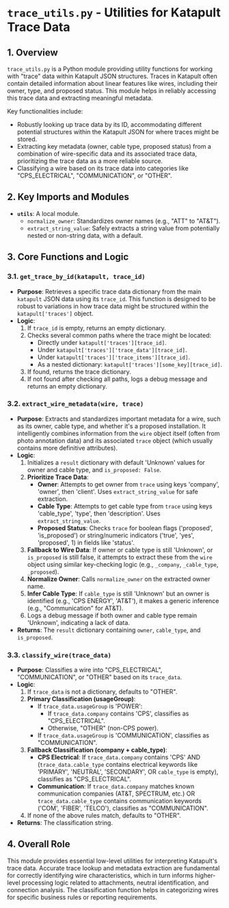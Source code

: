 # `trace_utils.py` - Utilities for Katapult Trace Data

## 1. Overview

`trace_utils.py` is a Python module providing utility functions for working with "trace" data within Katapult JSON structures. Traces in Katapult often contain detailed information about linear features like wires, including their owner, type, and proposed status. This module helps in reliably accessing this trace data and extracting meaningful metadata.

Key functionalities include:
*   Robustly looking up trace data by its ID, accommodating different potential structures within the Katapult JSON for where traces might be stored.
*   Extracting key metadata (owner, cable type, proposed status) from a combination of wire-specific data and its associated trace data, prioritizing the trace data as a more reliable source.
*   Classifying a wire based on its trace data into categories like "CPS_ELECTRICAL", "COMMUNICATION", or "OTHER".

## 2. Key Imports and Modules

*   **`utils`**: A local module.
    *   `normalize_owner`: Standardizes owner names (e.g., "ATT" to "AT&T").
    *   `extract_string_value`: Safely extracts a string value from potentially nested or non-string data, with a default.

## 3. Core Functions and Logic

### 3.1. `get_trace_by_id(katapult, trace_id)`

*   **Purpose**: Retrieves a specific trace data dictionary from the main `katapult` JSON data using its `trace_id`. This function is designed to be robust to variations in how trace data might be structured within the `katapult['traces']` object.
*   **Logic**:
    1.  If `trace_id` is empty, returns an empty dictionary.
    2.  Checks several common paths where the trace might be located:
        *   Directly under `katapult['traces'][trace_id]`.
        *   Under `katapult['traces']['trace_data'][trace_id]`.
        *   Under `katapult['traces']['trace_items'][trace_id]`.
        *   As a nested dictionary: `katapult['traces'][some_key][trace_id]`.
    3.  If found, returns the trace dictionary.
    4.  If not found after checking all paths, logs a debug message and returns an empty dictionary.

### 3.2. `extract_wire_metadata(wire, trace)`

*   **Purpose**: Extracts and standardizes important metadata for a wire, such as its owner, cable type, and whether it's a proposed installation. It intelligently combines information from the `wire` object itself (often from photo annotation data) and its associated `trace` object (which usually contains more definitive attributes).
*   **Logic**:
    1.  Initializes a `result` dictionary with default 'Unknown' values for owner and cable type, and `is_proposed: False`.
    2.  **Prioritize Trace Data**:
        *   **Owner**: Attempts to get owner from `trace` using keys 'company', 'owner', then 'client'. Uses `extract_string_value` for safe extraction.
        *   **Cable Type**: Attempts to get cable type from `trace` using keys 'cable_type', 'type', then 'description'. Uses `extract_string_value`.
        *   **Proposed Status**: Checks `trace` for boolean flags ('proposed', 'is_proposed') or string/numeric indicators ('true', 'yes', 'proposed', 1) in fields like 'status'.
    3.  **Fallback to Wire Data**: If owner or cable type is still 'Unknown', or `is_proposed` is still false, it attempts to extract these from the `wire` object using similar key-checking logic (e.g., `_company`, `_cable_type`, `_proposed`).
    4.  **Normalize Owner**: Calls `normalize_owner` on the extracted owner name.
    5.  **Infer Cable Type**: If `cable_type` is still 'Unknown' but an owner is identified (e.g., 'CPS ENERGY', 'AT&T'), it makes a generic inference (e.g., "Communication" for AT&T).
    6.  Logs a debug message if both owner and cable type remain 'Unknown', indicating a lack of data.
*   **Returns**: The `result` dictionary containing `owner`, `cable_type`, and `is_proposed`.

### 3.3. `classify_wire(trace_data)`

*   **Purpose**: Classifies a wire into "CPS_ELECTRICAL", "COMMUNICATION", or "OTHER" based on its `trace_data`.
*   **Logic**:
    1.  If `trace_data` is not a dictionary, defaults to "OTHER".
    2.  **Primary Classification (usageGroup)**:
        *   If `trace_data.usageGroup` is 'POWER':
            *   If `trace_data.company` contains 'CPS', classifies as "CPS_ELECTRICAL".
            *   Otherwise, "OTHER" (non-CPS power).
        *   If `trace_data.usageGroup` is 'COMMUNICATION', classifies as "COMMUNICATION".
    3.  **Fallback Classification (company + cable_type)**:
        *   **CPS Electrical**: If `trace_data.company` contains 'CPS' AND (`trace_data.cable_type` contains electrical keywords like 'PRIMARY', 'NEUTRAL', 'SECONDARY', OR `cable_type` is empty), classifies as "CPS_ELECTRICAL".
        *   **Communication**: If `trace_data.company` matches known communication companies (AT&T, SPECTRUM, etc.) OR `trace_data.cable_type` contains communication keywords ('COM', 'FIBER', 'TELCO'), classifies as "COMMUNICATION".
    4.  If none of the above rules match, defaults to "OTHER".
*   **Returns**: The classification string.

## 4. Overall Role

This module provides essential low-level utilities for interpreting Katapult's trace data. Accurate trace lookup and metadata extraction are fundamental for correctly identifying wire characteristics, which in turn informs higher-level processing logic related to attachments, neutral identification, and connection analysis. The classification function helps in categorizing wires for specific business rules or reporting requirements.

